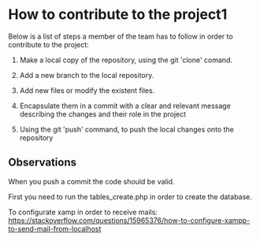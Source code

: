 # How to contribute to the project1

Below is a list of steps a member of the team has to follow in order to contribute to the project:

1. Make a local copy of the repository, using the git 'clone' comand.

2. Add a new branch to the local repository.

3. Add new files or modify the existent files.

4. Encapsulate them in a commit with a clear and relevant message describing  the changes and their role in the project

5. Using the git 'push' command, to push the local changes onto the repository

## Observations

When you push a commit the code should be valid.

First you need to run the tables_create.php in order to create the database.

To configurate xamp in order to receive mails:
https://stackoverflow.com/questions/15965376/how-to-configure-xampp-to-send-mail-from-localhost